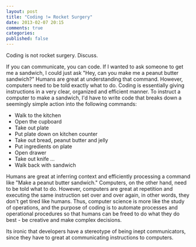 ```yaml
---
layout: post
title: "Coding != Rocket Surgery"
date: 2013-02-07 20:15
comments: true
categories: 
published: false
---
```


Coding is not rocket surgery. Discuss.

If you can communicate, you can code. If I wanted to ask someone to get me a sandwich, I could just ask "Hey, can you make me a peanut butter sandwich?" Humans are great at understanding that command. However, computers need to be told exactly what to do. Coding is essentially giving instructions in a very clear, organized and efficient manner. To instruct a computer to make a sandwich, I'd have to write code that breaks down a seemingly simple action into the following commands:

<!--more-->

- Walk to the kitchen
- Open the cupboard
- Take out plate
- Put plate down on kitchen counter
- Take out bread, peanut butter and jelly
- Put ingredients on plate
- Open drawer
- Take out knife
...
- Walk back with sandwich

Humans are great at inferring context and efficiently processing a command like "Make a peanut butter sandwich." Computers, on the other hand, need to be told what to do. However, computers are great at repetition and executing the same instruction set over and over again, in other words, they don't get tired like humans. Thus, computer science is more like the study of operations, and the purpose of coding is to automate processes and operational procedures so that humans can be freed to do what they do best - be creative and make complex decisions.

Its ironic that developers have a stereotype of being inept communicators, since they have to great at communicating instructions to computers. 
